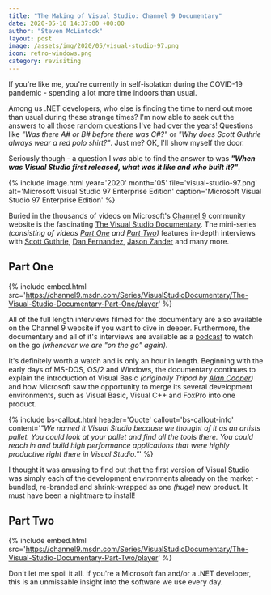 ```yaml
---
title: "The Making of Visual Studio: Channel 9 Documentary"
date: 2020-05-10 14:37:00 +00:00
author: "Steven McLintock"
layout: post
image: /assets/img/2020/05/visual-studio-97.png
icon: retro-windows.png
category: revisiting
---
```


If you're like me, you're currently in self-isolation during the COVID-19 pandemic - spending a lot more time indoors than usual.

Among us .NET developers, who else is finding the time to nerd out more than usual during these strange times? I'm now able to seek out the answers to all those random questions I've had over the years! Questions like *"Was there A# or B# before there was C#?"* or *"Why does Scott Guthrie always wear a red polo shirt?"*. Just me? OK, I'll show myself the door.

Seriously though - a question I *was* able to find the answer to was ***"When was Visual Studio first released, what was it like and who built it?"***.

{%
    include image.html
    year='2020'
    month='05'
    file='visual-studio-97.png'
    alt='Microsoft Visual Studio 97 Enterprise Edition'
    caption='Microsoft Visual Studio 97 Enterprise Edition'
%}

Buried in the thousands of videos on Microsoft's [Channel 9](https://channel9.msdn.com/) community website is the fascinating [The Visual Studio Documentary](https://channel9.msdn.com/Series/VisualStudioDocumentary). The mini-series *(consisting of videos [Part One](https://channel9.msdn.com/Series/VisualStudioDocumentary/The-Visual-Studio-Documentary-Part-One) and [Part Two](https://channel9.msdn.com/Series/VisualStudioDocumentary/The-Visual-Studio-Documentary-Part-Two))* features in-depth interviews with [Scott Guthrie](https://twitter.com/scottgu), [Dan Fernandez](https://twitter.com/danielfe), [Jason Zander](https://twitter.com/jlzander) and many more.

## Part One

{%
    include embed.html
    src='https://channel9.msdn.com/Series/VisualStudioDocumentary/The-Visual-Studio-Documentary-Part-One/player'
%}

All of the full length interviews filmed for the documentary are also available on the Channel 9 website if you want to dive in deeper. Furthermore, the documentary and all of it's interviews are available as a [podcast](https://podtail.com/en/podcast/the-visual-studio-documentary-hd-channel-9/) to watch on the go *(whenever we are "on the go" again)*.

It's definitely worth a watch and is only an hour in length. Beginning with the early days of MS-DOS, OS/2 and Windows, the documentary continues to explain the introduction of Visual Basic *(originally Tripod by [Alan Cooper](https://twitter.com/MrAlanCooper))* and how Microsoft saw the opportunity to merge its several development environments, such as Visual Basic, Visual C++ and FoxPro into one product.

{%
    include bs-callout.html
    header='Quote'
    callout='bs-callout-info'
    content='<em>"We named it Visual Studio because we thought of it as an artists pallet. You could look at your pallet and find all the tools there. You could reach in and build high performance applications that were highly productive right there in Visual Studio."</em>'
%}

I thought it was amusing to find out that the first version of Visual Studio was simply each of the development environments already on the market - bundled, re-branded and shrink-wrapped as one *(huge)* new product. It must have been a nightmare to install!

## Part Two

{%
    include embed.html
    src='https://channel9.msdn.com/Series/VisualStudioDocumentary/The-Visual-Studio-Documentary-Part-Two/player'
%}

Don't let me spoil it all. If you're a Microsoft fan and/or a .NET developer, this is an unmissable insight into the software we use every day.